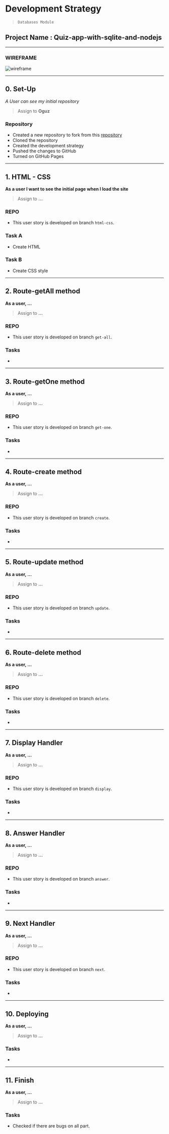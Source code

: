 # Development Strategy

> `Databases Module`

## Project Name : Quiz-app-with-sqlite-and-nodejs

---

### WIREFRAME

![wireframe](/wireframe-1.png)

---

## 0. Set-Up

_A User can see my initial repository_

> Assign to **Oguz**

### Repository

- Created a new repository to fork from this [repository](https://github.com/HackYourFutureBelgium/restful-chinook)
- Cloned the repository
- Created the development strategy
- Pushed the changes to GitHub
- Turned on GitHub Pages

---

## 1. HTML - CSS

__As a user I want to see the initial page when I load the site__

> Assign to **...**

### REPO

- This user story is developed on branch `html-css`.

### Task A

- Create HTML

### Task B

- Create CSS style

---

## 2. Route-getAll method

__As a user, ...__

> Assign to **...**

### REPO

- This user story is developed on branch `get-all`.

### Tasks

- 

---

## 3. Route-getOne method

__As a user, ...__

> Assign to **...**

### REPO

- This user story is developed on branch `get-one`.

### Tasks

- 

---

## 4. Route-create method

__As a user, ...__

> Assign to **...**

### REPO

- This user story is developed on branch `create`.

### Tasks

- 

---

## 5. Route-update method

__As a user, ...__

> Assign to **...**

### REPO

- This user story is developed on branch `update`.

### Tasks

- 

---

## 6. Route-delete method

__As a user, ...__

> Assign to **...**

### REPO

- This user story is developed on branch `delete`.

### Tasks

- 

---

## 7. Display Handler

__As a user, ...__

> Assign to **...**

### REPO

- This user story is developed on branch `display`.

### Tasks

- 

---

## 8. Answer Handler

__As a user, ...__

> Assign to **...**

### REPO

- This user story is developed on branch `answer`.

### Tasks

- 

---

## 9. Next Handler

__As a user, ...__

> Assign to **...**

### REPO

- This user story is developed on branch `next`.

### Tasks

- 

---

## 10. Deploying

__As a user, ...__

> Assign to **...**

### Tasks

- 

---

## 11. Finish

__As a user, ...__

> Assign to **...**

### Tasks

- Checked if there are bugs on all part.
